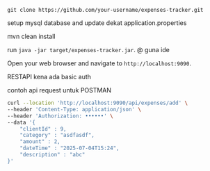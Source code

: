 

`git clone https://github.com/your-username/expenses-tracker.git`


setup mysql database and update dekat application.properties


mvn clean install


run `java -jar target/expenses-tracker.jar`. @ guna ide


Open your web browser and navigate to `http://localhost:9090`.


RESTAPI kena ada basic auth

contoh api request untuk POSTMAN
```bash
curl --location 'http://localhost:9090/api/expenses/add' \
--header 'Content-Type: application/json' \
--header 'Authorization: ••••••' \
--data '{
    "clientId" : 9,
    "category" : "asdfasdf",
    "amount" : 2,
    "dateTime" : "2025-07-04T15:24",
    "description" : "abc"
}'
```